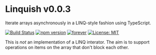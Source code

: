 ﻿# Linquish v0.0.3
Iterate arrays asynchronously in a LINQ-style fashion using TypeScript.

[![Build Status](https://travis-ci.org/KeesCBakker/Linquish.svg?branch=master)](https://travis-ci.org/KeesCBakker/Linquish)
[![npm version](https://badge.fury.io/js/linquish.svg)](https://badge.fury.io/js/linquish)
[![forever](https://david-dm.org/KeesCBakker/Linquish.svg)](https://david-dm.org/KeesCBakker/Linquish)
[![License: MIT](https://img.shields.io/badge/License-MIT-yellow.svg)](https://opensource.org/licenses/MIT)

This is *not* an implementation of a LINQ interator. The aim is to support operations
on items on the array that don't block each other.

````